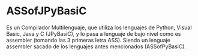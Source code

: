 # ASSofJPyBasiC
Es un Compilador Multilenguaje, que utiliza los lenguajes de Python, Visual Basic, Java y C (JPyBasiC), y lo pasa a lenguaje de bajo nivel como es assembler (tomando las 3 primeras letra ASS). Siendo un lenguaje assembler sacado de los lenguajes antes mencionados (ASSofPyBasiC).
